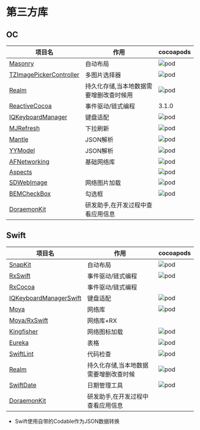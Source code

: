 # 第三方库
## OC

| 项目名 | 作用| cocoapods |
| ------ | ------ |------ |
|[Masonry](https://github.com/SnapKit/Masonry)|自动布局|![pod](https://img.shields.io/cocoapods/v/Masonry.svg?style=flat)|
|[TZImagePickerController](https://github.com/banchichen/TZImagePickerController)|多图片选择器|![pod](https://img.shields.io/cocoapods/v/TZImagePickerController.svg?style=flat)|
|[Realm](https://github.com/realm/realm-cocoa)|持久化存储,当本地数据需要增删改查时候用|![pod](https://img.shields.io/cocoapods/v/Realm.svg?style=flat)|
|[ReactiveCocoa](https://github.com/ReactiveCocoa/ReactiveCocoa)|事件驱动/链式编程|3.1.0|
|[IQKeyboardManager](https://github.com/hackiftekhar/IQKeyboardManager)|键盘适配|![pod](https://img.shields.io/cocoapods/v/IQKeyboardManager.svg?style=flat)|
|[MJRefresh](https://github.com/CoderMJLee/MJRefresh)|下拉刷新|![pod](https://img.shields.io/cocoapods/v/MJRefresh.svg?style=flat)|
|[Mantle](https://github.com/Mantle/Mantle)|JSON解析|![pod](https://img.shields.io/cocoapods/v/Mantle.svg?style=flat)|
|[YYModel](https://github.com/ibireme/YYModel)|JSON解析|![pod](https://img.shields.io/cocoapods/v/YYModel.svg?style=flat)|
|[AFNetworking](https://github.com/AFNetworking/AFNetworking)|基础网络库|![pod](https://img.shields.io/cocoapods/v/AFNetworking.svg?style=flat)|
|[Aspects](https://github.com/steipete/Aspects)||![pod](https://img.shields.io/cocoapods/v/Aspects.svg?style=flat)|
|[SDWebImage](https://github.com/SDWebImage/SDWebImage)|网络图片加载|![pod](https://img.shields.io/cocoapods/v/SDWebImage.svg?style=flat)|
|[BEMCheckBox](https://github.com/Boris-Em/BEMCheckBox)|勾选框|![pod](https://img.shields.io/cocoapods/v/BEMCheckBox.svg?style=flat)|
|[DoraemonKit](https://github.com/didi/DoraemonKit)|研发助手,在开发过程中查看应用信息||![pod](https://img.shields.io/cocoapods/v/DoraemonKit.svg?style=flat)|

## Swift

| 项目名 | 作用| cocoapods |
| ------ | ------ |------ |
|[SnapKit](https://github.com/SnapKit/SnapKit)|自动布局|![pod](https://img.shields.io/cocoapods/v/SnapKit.svg?style=flat)|
|[RxSwift](https://github.com/ReactiveX/RxSwift)|事件驱动/链式编程|![pod](https://img.shields.io/cocoapods/v/RxSwift.svg?style=flat)|
|[RxCocoa]()|事件驱动/链式编程|
|[IQKeyboardManagerSwift](https://github.com/hackiftekhar/IQKeyboardManager)|键盘适配|![pod](https://img.shields.io/cocoapods/v/IQKeyboardManagerSwift.svg?style=flat)|
|[Moya](https://github.com/Moya/Moya)|网络库|![pod](https://img.shields.io/cocoapods/v/Moya.svg?style=flat)|
|[Moya/RxSwift](https://github.com/Moya/Moya)|网络库+RX |
|[Kingfisher](https://github.com/onevcat/Kingfisher)|网络图标加载|![pod](https://img.shields.io/cocoapods/v/Kingfisher.svg?style=flat)|
|[Eureka](https://github.com/xmartlabs/Eureka)|表格|![pod](https://img.shields.io/cocoapods/v/Eureka.svg?style=flat)|
|[SwiftLint](https://github.com/realm/SwiftLint)|代码检查|![pod](https://img.shields.io/cocoapods/v/SwiftLint.svg?style=flat)|
|[Realm](https://github.com/realm/realm-cocoa)|持久化存储,当本地数据需要增删改查时候|![pod](https://img.shields.io/cocoapods/v/RealmSwift.svg?style=flat)|
|[SwiftDate](https://github.com/malcommac/SwiftDate)|日期管理工具|![pod](https://img.shields.io/cocoapods/v/SwiftDate.svg?style=flat)|
|[DoraemonKit](https://github.com/didi/DoraemonKit)|研发助手,在开发过程中查看应用信息|

- Swift使用自带的Codable作为JSON数据转换
